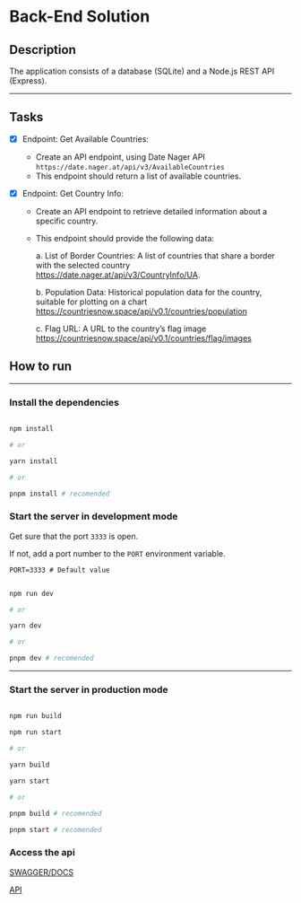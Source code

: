 # Back-End Solution 

## Description

The application consists of a database (SQLite) and a Node.js REST API (Express).

----

## Tasks 
   
- [x] Endpoint: Get Available Countries:

    - Create an API endpoint, using Date Nager API `https://date.nager.at/api/v3/AvailableCountries`
    - This endpoint should return a list of    available      countries.

- [x] Endpoint: Get Country Info:

    - Create an API endpoint to retrieve detailed information about a specific country.
    - This endpoint should provide the following data:

        a. List of Border Countries: A list of countries that share a border with the selected country https://date.nager.at/api/v3/CountryInfo/UA.

        b. Population Data: Historical population data for the country, suitable for plotting on a chart https://countriesnow.space/api/v0.1/countries/population
    
        c. Flag URL: A URL to the country’s flag image https://countriesnow.space/api/v0.1/countries/flag/images





## How to run

----

### Install the dependencies

```bash

npm install

# or

yarn install

# or 

pnpm install # recomended

```


### Start the server in development mode

Get sure that the port `3333` is open.

If not, add a port number to the `PORT` environment variable.

```dotenv
PORT=3333 # Default value
```

```bash

npm run dev

# or

yarn dev

# or

pnpm dev # recomended

```

-----

### Start the server in production mode

```bash

npm run build

npm run start

# or

yarn build

yarn start

# or

pnpm build # recomended

pnpm start # recomended

```

### Access the api

[SWAGGER/DOCS](http://localhost:3333/api/v1/docs)

[API](http://localhost:3333/api/v1)



